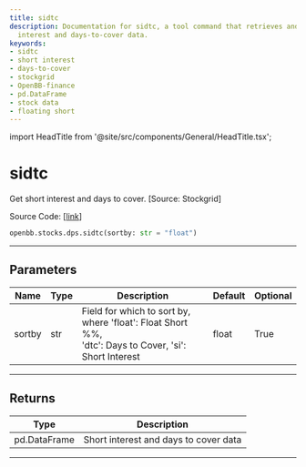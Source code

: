```yaml
---
title: sidtc
description: Documentation for sidtc, a tool command that retrieves and sorts short
  interest and days-to-cover data.
keywords:
- sidtc
- short interest
- days-to-cover
- stockgrid
- OpenBB-finance
- pd.DataFrame
- stock data
- floating short
---
```


import HeadTitle from '@site/src/components/General/HeadTitle.tsx';

<HeadTitle title="sidtc - Dps - Stocks - Reference | OpenBB SDK Docs" />

# sidtc

Get short interest and days to cover. [Source: Stockgrid]

Source Code: [[link](https://github.com/OpenBB-finance/OpenBBTerminal/tree/main/openbb_terminal/stocks/dark_pool_shorts/stockgrid_model.py#L76)]

```python
openbb.stocks.dps.sidtc(sortby: str = "float")
```

---

## Parameters

| Name | Type | Description | Default | Optional |
| ---- | ---- | ----------- | ------- | -------- |
| sortby | str | Field for which to sort by, where 'float': Float Short %%,<br/>'dtc': Days to Cover, 'si': Short Interest | float | True |


---

## Returns

| Type | Description |
| ---- | ----------- |
| pd.DataFrame | Short interest and days to cover data |
---
